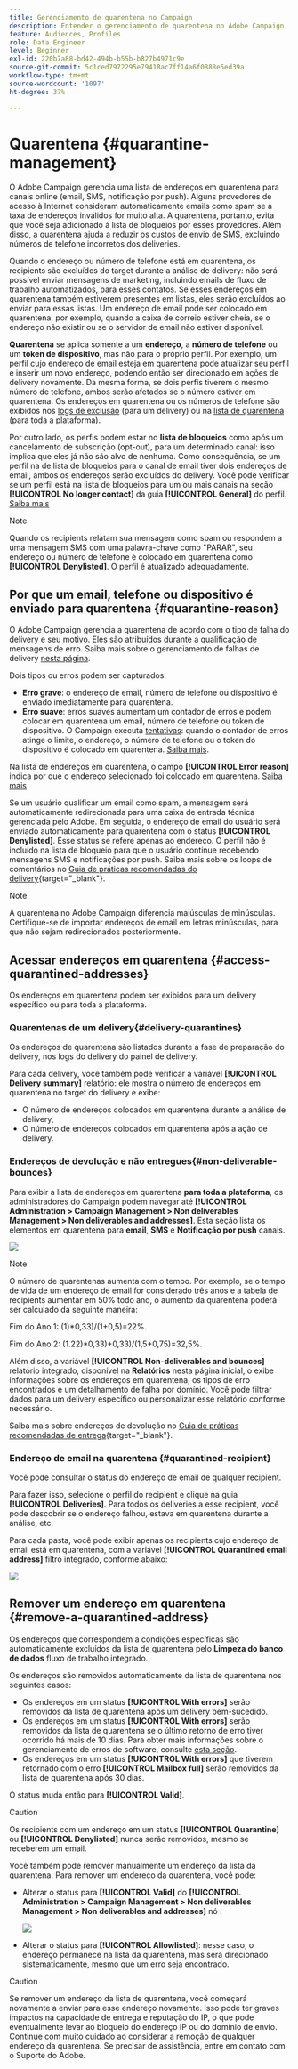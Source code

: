 ```yaml
---
title: Gerenciamento de quarentena no Campaign
description: Entender o gerenciamento de quarentena no Adobe Campaign
feature: Audiences, Profiles
role: Data Engineer
level: Beginner
exl-id: 220b7a88-bd42-494b-b55b-b827b4971c9e
source-git-commit: 5c1ced7972295e79418ac7ff14a6f0888e5ed39a
workflow-type: tm+mt
source-wordcount: '1097'
ht-degree: 37%

---
```


# Quarentena {#quarantine-management}

O Adobe Campaign gerencia uma lista de endereços em quarentena para canais online (email, SMS, notificação por push). Alguns provedores de acesso à Internet consideram automaticamente emails como spam se a taxa de endereços inválidos for muito alta. A quarentena, portanto, evita que você seja adicionado à lista de bloqueios por esses provedores. Além disso, a quarentena ajuda a reduzir os custos de envio de SMS, excluindo números de telefone incorretos dos deliveries.

Quando o endereço ou número de telefone está em quarentena, os recipients são excluídos do target durante a análise de delivery: não será possível enviar mensagens de marketing, incluindo emails de fluxo de trabalho automatizados, para esses contatos. Se esses endereços em quarentena também estiverem presentes em listas, eles serão excluídos ao enviar para essas listas. Um endereço de email pode ser colocado em quarentena, por exemplo, quando a caixa de correio estiver cheia, se o endereço não existir ou se o servidor de email não estiver disponível.

<!--For more on best practices to secure and optimize your deliveries, refer to [this page](delivery-best-practices.md).-->

**Quarentena** se aplica somente a um **endereço**, a **número de telefone** ou um **token de dispositivo**, mas não para o próprio perfil. Por exemplo, um perfil cujo endereço de email esteja em quarentena pode atualizar seu perfil e inserir um novo endereço, podendo então ser direcionado em ações de delivery novamente. Da mesma forma, se dois perfis tiverem o mesmo número de telefone, ambos serão afetados se o número estiver em quarentena. Os endereços em quarentena ou os números de telefone são exibidos nos [logs de exclusão](#delivery-quarantines) (para um delivery) ou na [lista de quarentena](#non-deliverable-bounces) (para toda a plataforma).

Por outro lado, os perfis podem estar no **lista de bloqueios** como após um cancelamento de subscrição (opt-out), para um determinado canal: isso implica que eles já não são alvo de nenhuma. Como consequência, se um perfil na  de lista de bloqueios para o canal de email tiver dois endereços de email, ambos os endereços serão excluídos do delivery. Você pode verificar se um perfil está na lista de bloqueios para um ou mais canais na seção **[!UICONTROL No longer contact]** da guia **[!UICONTROL General]** do perfil. [Saiba mais](../audiences/view-profiles.md)

>[!NOTE]
>
>Quando os recipients relatam sua mensagem como spam ou respondem a uma mensagem SMS com uma palavra-chave como &quot;PARAR&quot;, seu endereço ou número de telefone é colocado em quarentena como **[!UICONTROL Denylisted]**. O perfil é atualizado adequadamente.

<!--For the email channel, email addresses are quarantined. For the mobile app channel, device tokens are quarantined. For the SMS channel, phone numbers are quarantined.?-->

## Por que um email, telefone ou dispositivo é enviado para quarentena {#quarantine-reason}

O Adobe Campaign gerencia a quarentena de acordo com o tipo de falha do delivery e seu motivo. Eles são atribuídos durante a qualificação de mensagens de erro. Saiba mais sobre o gerenciamento de falhas de delivery [nesta página](delivery-failures.md).

Dois tipos ou erros podem ser capturados:

* **Erro grave**: o endereço de email, número de telefone ou dispositivo é enviado imediatamente para quarentena.
* **Erro suave**: erros suaves aumentam um contador de erros e podem colocar em quarentena um email, número de telefone ou token de dispositivo. O Campaign executa [tentativas](delivery-failures.md#retries): quando o contador de erros atinge o limite, o endereço, o número de telefone ou o token do dispositivo é colocado em quarentena. [Saiba mais](delivery-failures.md#retries).

Na lista de endereços em quarentena, o campo **[!UICONTROL Error reason]** indica por que o endereço selecionado foi colocado em quarentena. [Saiba mais](#identifying-quarantined-addresses-for-the-entire-platform).


Se um usuário qualificar um email como spam, a mensagem será automaticamente redirecionada para uma caixa de entrada técnica gerenciada pelo Adobe. Em seguida, o endereço de email do usuário será enviado automaticamente para quarentena com o status **[!UICONTROL Denylisted]**. Esse status se refere apenas ao endereço. O perfil não é incluído na lista de bloqueio para que o usuário continue recebendo mensagens SMS e notificações por push. Saiba mais sobre os loops de comentários no [Guia de práticas recomendadas do delivery](https://experienceleague.adobe.com/docs/deliverability-learn/deliverability-best-practice-guide/transition-process/infrastructure.html?lang=pt-BR#feedback-loops){target=&quot;_blank&quot;}.

>[!NOTE]
>
>A quarentena no Adobe Campaign diferencia maiúsculas de minúsculas. Certifique-se de importar endereços de email em letras minúsculas, para que não sejam redirecionados posteriormente.

## Acessar endereços em quarentena {#access-quarantined-addresses}

Os endereços em quarentena podem ser exibidos para um delivery específico ou para toda a plataforma.

### Quarentenas de um delivery{#delivery-quarantines}

Os endereços de quarentena são listados durante a fase de preparação do delivery, nos logs do delivery do painel de delivery.

Para cada delivery, você também pode verificar a variável **[!UICONTROL Delivery summary]** relatório: ele mostra o número de endereços em quarentena no target do delivery e exibe:

* O número de endereços colocados em quarentena durante a análise de delivery,
* O número de endereços colocados em quarentena após a ação de delivery.

### Endereços de devolução e não entregues{#non-deliverable-bounces}

Para exibir a lista de endereços em quarentena **para toda a plataforma**, os administradores do Campaign podem navegar até  **[!UICONTROL Administration > Campaign Management > Non deliverables Management > Non deliverables and addresses]**. Esta seção lista os elementos em quarentena para **email**, **SMS** e **Notificação por push** canais.

![](assets/tech-quarantine.png)

>[!NOTE]
>
>O número de quarentenas aumenta com o tempo. Por exemplo, se o tempo de vida de um endereço de email for considerado três anos e a tabela de recipients aumentar em 50% todo ano, o aumento da quarentena poderá ser calculado da seguinte maneira:
>
>Fim do Ano 1: (1)&#42;0,33)/(1+0,5)=22%.
>
>Fim do Ano 2: (1.22)&#42;0,33)+0,33)/(1,5+0,75)=32,5%.

Além disso, a variável **[!UICONTROL Non-deliverables and bounces]** relatório integrado, disponível na **Relatórios** nesta página inicial, o exibe informações sobre os endereços em quarentena, os tipos de erro encontrados e um detalhamento de falha por domínio. Você pode filtrar dados para um delivery específico ou personalizar esse relatório conforme necessário.

Saiba mais sobre endereços de devolução no [Guia de práticas recomendadas de entrega](https://experienceleague.adobe.com/docs/deliverability-learn/deliverability-best-practice-guide/metrics-for-deliverability/bounces.html?lang=pt-BR){target=&quot;_blank&quot;}.

### Endereço de email na quarentena {#quarantined-recipient}

Você pode consultar o status do endereço de email de qualquer recipient.

Para fazer isso, selecione o perfil do recipient e clique na guia **[!UICONTROL Deliveries]**. Para todos os deliveries a esse recipient, você pode descobrir se o endereço falhou, estava em quarentena durante a análise, etc.

Para cada pasta, você pode exibir apenas os recipients cujo endereço de email está em quarentena, com a variável **[!UICONTROL Quarantined email address]** filtro integrado, conforme abaixo:

![](assets/quarantine-filter.png)


## Remover um endereço em quarentena {#remove-a-quarantined-address}

Os endereços que correspondem a condições específicas são automaticamente excluídos da lista de quarentena pelo **Limpeza do banco de dados** fluxo de trabalho integrado.

Os endereços são removidos automaticamente da lista de quarentena nos seguintes casos:

* Os endereços em um status **[!UICONTROL With errors]** serão removidos da lista de quarentena após um delivery bem-sucedido.
* Os endereços em um status **[!UICONTROL With errors]** serão removidos da lista de quarentena se o último retorno de erro tiver ocorrido há mais de 10 dias. Para obter mais informações sobre o gerenciamento de erros de software, consulte [esta seção](#soft-error-management).
* Os endereços em um status **[!UICONTROL With errors]** que tiverem retornado com o erro **[!UICONTROL Mailbox full]** serão removidos da lista de quarentena após 30 dias.

O status muda então para **[!UICONTROL Valid]**.

>[!CAUTION]
>
>Os recipients com um endereço em um status **[!UICONTROL Quarantine]** ou **[!UICONTROL Denylisted]** nunca serão removidos, mesmo se receberem um email.

Você também pode remover manualmente um endereço da lista da quarentena. Para remover um endereço da quarentena, você pode:

* Alterar o status para **[!UICONTROL Valid]** do **[!UICONTROL Administration > Campaign Management > Non deliverables Management > Non deliverables and addresses]** nó .

   ![](assets/tech-quarantine-status.png)

* Alterar o status para **[!UICONTROL Allowlisted]**: nesse caso, o endereço permanece na lista da quarentena, mas será direcionado sistematicamente, mesmo que um erro seja encontrado.

>[!CAUTION]
>
>Se remover um endereço da lista de quarentena, você começará novamente a enviar para esse endereço novamente. Isso pode ter graves impactos na capacidade de entrega e reputação do IP, o que pode eventualmente levar ao bloqueio do endereço IP ou do domínio de envio. Continue com muito cuidado ao considerar a remoção de qualquer endereço da quarentena. Se precisar de assistência, entre em contato com o Suporte do Adobe.
